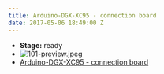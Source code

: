 ```yaml
---
title: Arduino-DGX-XC95 - connection board
date: 2017-05-06 18:49:00 Z
---
```


* **Stage:** ready
* ![101-preview.jpeg](/uploads/Arduino-DGX-XC95/101-preview.jpeg)
* [Arduino-DGX-XC95 - connection board](/arduino-dgx-xc95/)